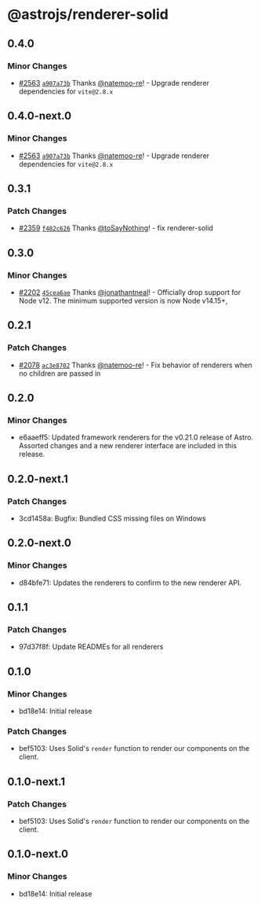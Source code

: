 # @astrojs/renderer-solid

## 0.4.0

### Minor Changes

- [#2563](https://github.com/withastro/astro/pull/2563) [`a907a73b`](https://github.com/withastro/astro/commit/a907a73b8cd14726d158ea460932f9cd8891923a) Thanks [@natemoo-re](https://github.com/natemoo-re)! - Upgrade renderer dependencies for `vite@2.8.x`

## 0.4.0-next.0

### Minor Changes

- [#2563](https://github.com/withastro/astro/pull/2563) [`a907a73b`](https://github.com/withastro/astro/commit/a907a73b8cd14726d158ea460932f9cd8891923a) Thanks [@natemoo-re](https://github.com/natemoo-re)! - Upgrade renderer dependencies for `vite@2.8.x`

## 0.3.1

### Patch Changes

- [#2359](https://github.com/withastro/astro/pull/2359) [`f482c626`](https://github.com/withastro/astro/commit/f482c626a6e3472052d13cb0d348323ef4e822a8) Thanks [@toSayNothing](https://github.com/toSayNothing)! - fix renderer-solid

## 0.3.0

### Minor Changes

- [#2202](https://github.com/withastro/astro/pull/2202) [`45cea6ae`](https://github.com/withastro/astro/commit/45cea6aec5a310fed4cb8da0d96670d6b99a2539) Thanks [@jonathantneal](https://github.com/jonathantneal)! - Officially drop support for Node v12. The minimum supported version is now Node v14.15+,

## 0.2.1

### Patch Changes

- [#2078](https://github.com/withastro/astro/pull/2078) [`ac3e8702`](https://github.com/withastro/astro/commit/ac3e870280e983a7977da79b6eec0568d38d8420) Thanks [@natemoo-re](https://github.com/natemoo-re)! - Fix behavior of renderers when no children are passed in

## 0.2.0

### Minor Changes

- e6aaeff5: Updated framework renderers for the v0.21.0 release of Astro. Assorted changes and a new renderer interface are included in this release.

## 0.2.0-next.1

### Patch Changes

- 3cd1458a: Bugfix: Bundled CSS missing files on Windows

## 0.2.0-next.0

### Minor Changes

- d84bfe71: Updates the renderers to confirm to the new renderer API.

## 0.1.1

### Patch Changes

- 97d37f8f: Update READMEs for all renderers

## 0.1.0

### Minor Changes

- bd18e14: Initial release

### Patch Changes

- bef5103: Uses Solid's `render` function to render our components on the client.

## 0.1.0-next.1

### Patch Changes

- bef5103: Uses Solid's `render` function to render our components on the client.

## 0.1.0-next.0

### Minor Changes

- bd18e14: Initial release
